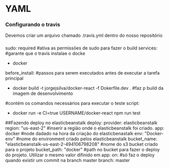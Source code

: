 # YAML
### Configurando o travis 

Devemos criar um arquivo chamado .travis.yml dentro do nosso repositório 

###
sudo: required #ativa as permissões de sudo para fazer o build 
services: #garante que o travis instalae o docke
  - docker

before_install: #passos para serem executados antes de executar a tarefa principal
  - docker build -t jorgejsilva/docker-react -f Dokerfile.dev .  #faz p build da imagem de desenvolvimento

#contém os comandos necessários para executar o teste
script:
  - docker run -e CI=true USERNAME/docker-react npm run test

##Fazendo deploy no elasticbeanstalk
deploy:
  provider: elasticbeanstalk
  region: "us-east-2"  #inserir a região onde o elasticbeanstalk foi criado.
  app: docker #node dadado na hora da criação do elasticbenastalk 
  env: "Docker-env" #nome do environment criado pelos elasticbeanstalk
  bucket_name: "elasticbeanstalk-us-east-2-494106798208" #nome do s3 bucket criado para o projeto
  bucket_path: "docker" #path no bucket para fazer o deploy do projeto. Utilizar o mesmo valor difinido em app:
  on: #só faz o deploy quando existir um commit na branch master
    branch: master